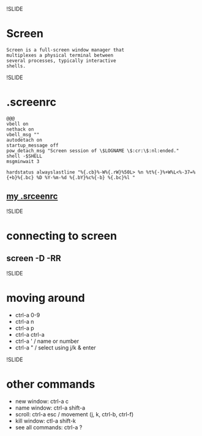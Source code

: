 !SLIDE

# Screen

	Screen is a full-screen window manager that 
	multiplexes a physical terminal between 
	several processes, typically interactive 
	shells.

!SLIDE

# .screenrc
	@@@
	vbell on
	nethack on 
	vbell_msg ""
	autodetach on
	startup_message off
	pow_detach_msg "Screen session of \$LOGNAME \$:cr:\$:nl:ended."
	shell -$SHELL
	msgminwait 3

	hardstatus alwayslastline "%{.cb}%-W%{.rW}%50L> %n %t%{-}%+W%L<%-37=%{+b}%{.bc} %D %Y-%m-%d %{.bY}%c%{-b} %{.bc}%l "

## [my .srceenrc](https://gist.github.com/08601a46afc1a4297e31)

!SLIDE

# connecting to screen
## screen -D -RR

!SLIDE

# moving around
* ctrl-a 0-9
* ctrl-a n
* ctrl-a p
* ctrl-a ctrl-a
* ctrl-a ' / name or number
* ctrl-a " / select using j/k & enter

!SLIDE

# other commands
* new window: ctrl-a c
* name window: ctrl-a shift-a
* scroll: ctrl-a esc / movement (j, k, ctrl-b, ctrl-f)
* kill window: ctl-a shift-k
* see all commands: ctrl-a ?
